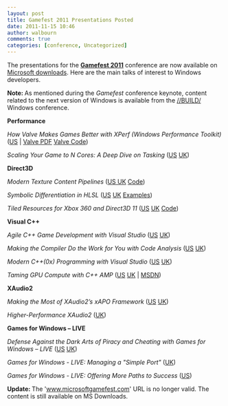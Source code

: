 ```yaml
---
layout: post
title: Gamefest 2011 Presentations Posted
date: 2011-11-15 10:46
author: walbourn
comments: true
categories: [conference, Uncategorized]
---
```

The presentations for the <a href="http://www.microsoftgamefest.com/"><strong>Gamefest 2011</strong></a> conference are now available on <a href="http://www.microsoft.com/download/">Microsoft downloads</a>. Here are the main talks of interest to Windows developers.

<strong>Note: </strong>As mentioned during the <em>Gamefest</em> conference keynote, content related to the next version of Windows is available from the <a href="http://www.buildwindows.com/">//BUILD/</a> Windows conference.

<strong>Performance</strong>

<em>How Valve Makes Games Better with XPerf (Windows Performance Toolkit)</em> (<a href="http://www.microsoft.com/download/en/details.aspx?id=28060">US</a> | <a href="http://www.valvesoftware.com/publications/2011/ValveXperf-Dawson.pdf">Valve PDF</a> <a href="http://www.valvesoftware.com/publications/2011/MultiProvider.zip">Valve Code</a>)

<em>Scaling Your Game to N Cores: A Deep Dive on Tasking</em> (<a href="http://www.microsoft.com/download/en/details.aspx?id=28110">US</a> <a href="http://www.microsoft.com/download/en/details.aspx?id=27970">UK</a>)

<strong>Direct3D</strong>

<em>Modern Texture Content Pipelines</em> (<a href="https://msdnshared.blob.core.windows.net/media/2017/11/Graphics_Modern_Texture_Content_Pipelines.zip">US UK</a> <a href="http://blogs.msdn.com/b/chuckw/archive/2011/10/28/directxtex.aspx">Code</a>)

<em>Symbolic Differentiation in HLSL</em> (<a href="http://www.microsoft.com/download/en/details.aspx?id=27983">US</a> <a href="http://www.microsoft.com/download/en/details.aspx?id=28094">UK</a> <a href="http://blogs.msdn.com/b/chuckw/archive/2011/03/08/hlsl-compiler-support-for-symbolic-derivatives.aspx">Examples</a>)

<em>Tiled Resources for Xbox 360 and Direct3D 11</em> (<a href="http://www.microsoft.com/download/en/details.aspx?id=28100">US</a> <a href="http://www.microsoft.com/download/en/details.aspx?id=27854">UK</a> <a href="http://blogs.msdn.com/b/chuckw/archive/2011/10/28/tiledresources11.aspx">Code</a>)

<strong>Visual C++</strong>

<em>Agile C++ Game Development with Visual Studio</em> (<a href="http://www.microsoft.com/download/en/details.aspx?id=28050">US</a> <a href="http://www.microsoft.com/download/en/details.aspx?id=27965">UK</a>)

<em>Making the Compiler Do the Work for You with Code Analysis</em> (<a href="http://www.microsoft.com/download/en/details.aspx?id=28084">US</a> <a href="http://www.microsoft.com/download/en/details.aspx?id=28058">UK</a>)

<em>Modern C++(0x) Programming with Visual Studio</em> (<a href="http://www.microsoft.com/download/en/details.aspx?id=27967">US</a> <a href="http://www.microsoft.com/download/en/details.aspx?id=28124">UK</a>)

<em>Taming GPU Compute with C++ AMP</em> (<a href="http://www.microsoft.com/download/en/details.aspx?id=28114">US</a> <a href="http://www.microsoft.com/download/en/details.aspx?id=28118">UK</a> | <a href="http://msdn.microsoft.com/en-us/library/hh265137.aspx">MSDN</a>)

<strong>XAudio2</strong>

<em>Making the Most of XAudio2’s xAPO Framework</em> (<a href="http://www.microsoft.com/download/en/details.aspx?id=28047">US</a> <a href="http://www.microsoft.com/download/en/details.aspx?id=28135">UK</a>)

<em>Higher-Performance XAudio2</em> (<a href="http://www.microsoft.com/download/en/details.aspx?id=28137">UK</a>)

<strong>Games for Windows – LIVE</strong>

<em>Defense Against the Dark Arts of Piracy and Cheating with Games for Windows – LIVE</em> (<a href="http://www.microsoft.com/download/en/details.aspx?id=28064">US</a> <a href="http://www.microsoft.com/download/en/details.aspx?id=28062">UK</a>)

<em>Games for Windows - LIVE: Managing a "Simple Port"</em> (<a href="http://www.microsoft.com/download/en/details.aspx?id=28079">UK</a>)

<em>Games for Windows - LIVE: Offering More Paths to Success</em> (<a href="http://www.microsoft.com/download/en/details.aspx?id=27969">US</a>)

<strong>Update: </strong>The 'www.microsoftgamefest.com' URL is no longer valid. The content is still available on MS Downloads.

